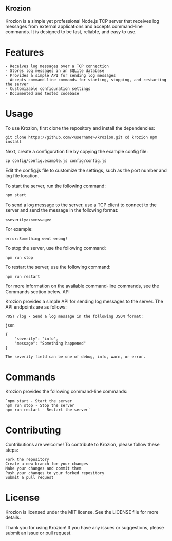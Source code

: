 ## Krozion

Krozion is a simple yet professional Node.js TCP server that receives log messages from external applications and accepts command-line commands. It is designed to be fast, reliable, and easy to use.

# Features

    - Receives log messages over a TCP connection
    - Stores log messages in an SQLite database
    - Provides a simple API for sending log messages
    - Accepts command-line commands for starting, stopping, and restarting the server
    - Customizable configuration settings
    - Documented and tested codebase

# Usage

To use Krozion, first clone the repository and install the dependencies:

`git clone https://github.com/<username>/krozion.git
cd krozion
npm install`

Next, create a configuration file by copying the example config file:

`cp config/config.example.js config/config.js`

Edit the config.js file to customize the settings, such as the port number and log file location.

To start the server, run the following command:

`npm start`

To send a log message to the server, use a TCP client to connect to the server and send the message in the following format:

`<severity>:<message>`

For example:

`error:Something went wrong!`

To stop the server, use the following command:

`npm run stop`

To restart the server, use the following command:

`npm run restart`

For more information on the available command-line commands, see the Commands section below.
API

Krozion provides a simple API for sending log messages to the server. The API endpoints are as follows:

    POST /log - Send a log message in the following JSON format:

    json

    {
        "severity": "info",
        "message": "Something happened"
    }

    The severity field can be one of debug, info, warn, or error.

# Commands

Krozion provides the following command-line commands:

    `npm start - Start the server
    npm run stop - Stop the server
    npm run restart - Restart the server`

# Contributing

Contributions are welcome! To contribute to Krozion, please follow these steps:

    Fork the repository
    Create a new branch for your changes
    Make your changes and commit them
    Push your changes to your forked repository
    Submit a pull request

# License

Krozion is licensed under the MIT license. See the LICENSE file for more details.

Thank you for using Krozion! If you have any issues or suggestions, please submit an issue or pull request.
